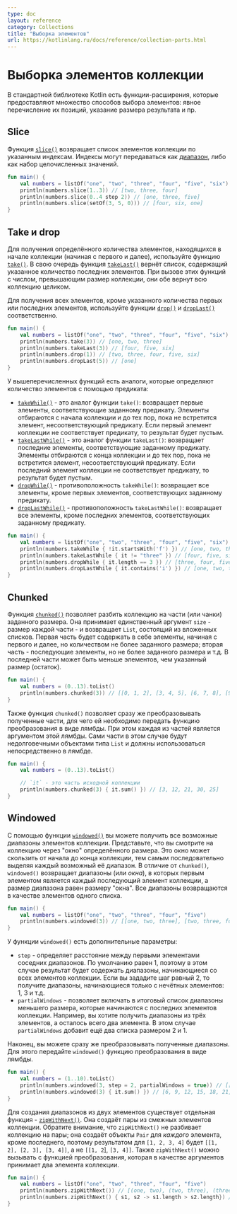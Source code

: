 ```yaml
---
type: doc
layout: reference
category: Collections
title: "Выборка элементов"
url: https://kotlinlang.ru/docs/reference/collection-parts.html
---
```


<!-- # Retrieve collection parts -->
# Выборка элементов коллекции

<!-- The Kotlin standard library contains extension functions for retrieving parts of a collection.
These functions provide a variety of ways to select elements for the result collection: listing their positions explicitly,
specifying the result size, and others.  -->
В стандартной библиотеке Kotlin есть функции-расширения,  которые предоставляют множество способов выбора элементов: явное перечисление их позиций, указание размера результата и пр.


<a name="slice"></a>
<!-- ## Slice -->
## Slice

<!-- [`slice()`](https://kotlinlang.org/api/latest/jvm/stdlib/kotlin.collections/slice.html) returns a list of the collection
elements with given indices. The indices may be passed either as a [range](ranges.md) or as a collection of integer values.  -->
Функция [`slice()`](https://kotlinlang.org/api/latest/jvm/stdlib/kotlin.collections/slice.html) возвращает список элементов коллекции по указанным индексам. Индексы могут передаваться как [диапазон](ranges.html), либо как набор целочисленных значений.

```kotlin
fun main() {
    val numbers = listOf("one", "two", "three", "four", "five", "six")    
    println(numbers.slice(1..3)) // [two, three, four]
    println(numbers.slice(0..4 step 2)) // [one, three, five]
    println(numbers.slice(setOf(3, 5, 0))) // [four, six, one]
}
```


<a name="take-and-drop"></a>
<!-- ## Take and drop -->
## Take и drop

<!-- To get the specified number of elements starting from the first, use the [`take()`](https://kotlinlang.org/api/latest/jvm/stdlib/kotlin.collections/take.html) function.
For getting the last elements, use [`takeLast()`](https://kotlinlang.org/api/latest/jvm/stdlib/kotlin.collections/take-last.html).
When called with a number larger than the collection size, both functions return the whole collection. -->
Для получения определённого количества элементов, находящихся в начале коллекции (начиная с первого и далее), используйте функцию [`take()`](https://kotlinlang.org/api/latest/jvm/stdlib/kotlin.collections/take.html). В свою очередь функция
[`takeLast()`](https://kotlinlang.org/api/latest/jvm/stdlib/kotlin.collections/take-last.html) вернёт список, содержащий указанное количество последних элементов.
При вызове этих функций с числом, превышающим размер коллекции, они обе вернут всю коллекцию целиком.

<!-- To take all the elements except a given number of first or last elements, call the [`drop()`](https://kotlinlang.org/api/latest/jvm/stdlib/kotlin.collections/drop.html)
and [`dropLast()`](https://kotlinlang.org/api/latest/jvm/stdlib/kotlin.collections/drop-last.html) functions respectively.  -->
Для получения всех элементов, кроме указанного количества первых или последних элементов, используйте функции
[`drop()`](https://kotlinlang.org/api/latest/jvm/stdlib/kotlin.collections/drop.html) и
[`dropLast()`](https://kotlinlang.org/api/latest/jvm/stdlib/kotlin.collections/drop-last.html) соответственно.

```kotlin
fun main() {
    val numbers = listOf("one", "two", "three", "four", "five", "six")
    println(numbers.take(3)) // [one, two, three]
    println(numbers.takeLast(3)) // [four, five, six]
    println(numbers.drop(1)) // [two, three, four, five, six]
    println(numbers.dropLast(5)) // [one]
}
```

<!-- You can also use predicates to define the number of elements for taking or dropping.
There are four functions similar to the ones described above:

* [`takeWhile()`](https://kotlinlang.org/api/latest/jvm/stdlib/kotlin.collections/take-while.html) is `take()` with a predicate: it takes the elements up to but excluding the first one not matching the predicate. If the first collection element doesn't match the predicate, the result is empty.
* [`takeLastWhile()`](https://kotlinlang.org/api/latest/jvm/stdlib/kotlin.collections/take-last-while.html) is similar to `takeLast()`: it takes the range of elements matching the predicate from the end of the collection. The first element of the range is the element next to the last element not matching the predicate. If the last collection element doesn't match the predicate, the result is empty;
* [`dropWhile()`](https://kotlinlang.org/api/latest/jvm/stdlib/kotlin.collections/drop-while.html) is the opposite to `takeWhile()` with the same predicate: it returns the elements from the first one not matching the predicate to the end.
* [`dropLastWhile()`](https://kotlinlang.org/api/latest/jvm/stdlib/kotlin.collections/drop-last-while.html) is the opposite to `takeLastWhile()` with the same predicate: it returns the elements from the beginning to the last one not matching the predicate. -->
У вышеперечисленных функций есть аналоги, которые определяют количество элементов с помощью предиката:
* [`takeWhile()`](https://kotlinlang.org/api/latest/jvm/stdlib/kotlin.collections/take-while.html) - это аналог функции `take()`: возвращает первые элементы, соответствующие заданному предикату. Элементы отбираются с начала коллекции и до тех пор, пока не встретится элемент, несоответствующий предикату. Если первый элемент коллекции не соответствует предикату, то результат будет пустым.
* [`takeLastWhile()`](https://kotlinlang.org/api/latest/jvm/stdlib/kotlin.collections/take-last-while.html) - это аналог функции `takeLast()`: возвращает последние элементы, соответствующие заданному предикату. Элементы отбираются с конца коллекции и до тех пор, пока не встретится элемент, несоответствующий предикату. Если последний элемент коллекции не соответствует предикату, то результат будет пустым.
* [`dropWhile()`](https://kotlinlang.org/api/latest/jvm/stdlib/kotlin.collections/drop-while.html) - противоположность `takeWhile()`: возвращает все элементы, кроме первых элементов, соответствующих заданному предикату.
* [`dropLastWhile()`](https://kotlinlang.org/api/latest/jvm/stdlib/kotlin.collections/drop-last-while.html) - противоположность `takeLastWhile()`: возвращает все элементы, кроме последних элементов, соответствующих заданному предикату.

```kotlin
fun main() {
    val numbers = listOf("one", "two", "three", "four", "five", "six")
    println(numbers.takeWhile { !it.startsWith('f') }) // [one, two, three]
    println(numbers.takeLastWhile { it != "three" }) // [four, five, six]
    println(numbers.dropWhile { it.length == 3 }) // [three, four, five, six]
    println(numbers.dropLastWhile { it.contains('i') }) // [one, two, three, four]
}
```


<a name="chunked"></a>
<!-- ## Chunked -->
## Chunked

<!-- To break a collection onto parts of a given size, use the [`chunked()`](https://kotlinlang.org/api/latest/jvm/stdlib/kotlin.collections/chunked.html) function.
`chunked()` takes a single argument – the size of the chunk – and returns a `List` of `List`s of the given size.
The first chunk starts from the first element and contains the `size` elements, the second chunk holds the next `size` elements,
and so on. The last chunk may have a smaller size. -->
Функция [`chunked()`](https://kotlinlang.org/api/latest/jvm/stdlib/kotlin.collections/chunked.html) позволяет разбить коллекцию на части (или чанки) заданного размера. Она принимает единственный аргумент `size` - размер каждой части - и возвращает `List`, состоящий из вложенных списков. Первая часть будет содержать в себе элементы, начиная с первого и далее, но количеством не более заданного размера; вторая часть - последующие элементы, но не более заданного размера и т.д.  В последней части может быть меньше элементов, чем указанный размер (остаток).

```kotlin
fun main() {
    val numbers = (0..13).toList()
    println(numbers.chunked(3)) // [[0, 1, 2], [3, 4, 5], [6, 7, 8], [9, 10, 11], [12, 13]]
}
```

<!-- You can also apply a transformation for the returned chunks right away.
To do this, provide the transformation as a lambda function when calling `chunked()`.
The lambda argument is a chunk of the collection. When `chunked()` is called with a transformation,
the chunks are short-living `List`s that should be consumed right in that lambda. -->
Также функция `chunked()` позволяет сразу же преобразовывать полученные части, для чего ей необходимо передать функцию преобразования в виде лямбды. При этом каждая из частей является аргументом этой лямбды. Сами части в этом случае будут недолговечными объектами типа `List` и должны использоваться непосредственно в лямбде.

```kotlin
fun main() {
    val numbers = (0..13).toList()

    // `it` - это часть исходной коллекции
    println(numbers.chunked(3) { it.sum() }) // [3, 12, 21, 30, 25]
}
```


<a name="windowed"></a>
<!-- ## Windowed -->
## Windowed

<!-- You can retrieve all possible ranges of the collection elements of a given size.
The function for getting them is called [`windowed()`](https://kotlinlang.org/api/latest/jvm/stdlib/kotlin.collections/windowed.html):
it returns a list of element ranges that you would see if you were looking at the collection through a sliding window of the given size.
Unlike `chunked()`,  `windowed()` returns element ranges (_windows_) starting from *each* collection element.
All the windows are returned as elements of a single `List`. -->
С помощью функции [`windowed()`](https://kotlinlang.org/api/latest/jvm/stdlib/kotlin.collections/windowed.html) вы можете получить все возможные диапазоны элементов коллекции. Представьте, что вы смотрите на коллекцию через "окно" определённого размера. Это окно может скользить от начала до конца коллекции, тем самым последовательно выделяя каждый возможный её диапазон.
В отличие от `chunked()`, `windowed()` возвращает диапазоны (или _окна_), в которых первым элементом является каждый последующий элемент коллекции, а размер диапазона равен размеру "окна".
Все диапазоны возвращаются в качестве элементов одного списка.

```kotlin
fun main() {
    val numbers = listOf("one", "two", "three", "four", "five")    
    println(numbers.windowed(3)) // [[one, two, three], [two, three, four], [three, four, five]]
}
```

<!-- `windowed()` provides more flexibility with optional parameters:

* `step` defines a distance between first elements of two adjacent windows. By default the value is 1, so the result contains windows starting from all elements. If you increase the step to 2, you will receive only windows starting from odd elements: first, third, and so on.
* `partialWindows` includes windows of smaller sizes that start from the elements at the end of the collection. For example, if you request windows of three elements, you can't build them for the last two elements. Enabling `partialWindows` in this case includes two more lists of sizes 2 and 1. -->
У функции `windowed()` есть дополнительные параметры:

* `step` - определяет расстояние между первыми элементами соседних диапазонов. По умолчанию равен 1, поэтому в этом случае результат будет содержать диапазоны, начинающиеся со всех элементов коллекции. Если вы зададите шаг равный 2, то получите диапазоны, начинающиеся только с нечётных элементов: 1, 3 и т.д.
* `partialWindows` - позволяет включать в итоговый список диапазоны меньшего размера, которые начинаются с последних элементов коллекции. Например, вы хотите получить диапазоны из трёх элементов, а осталось всего два элемента. В этом случае `partialWindows` добавит ещё два списка размером 2 и 1.

<!-- Finally, you can apply a transformation to the returned ranges right away.
To do this, provide the transformation as a lambda function when calling `windowed()`. -->
Наконец, вы можете сразу же преобразовывать полученные диапазоны. Для этого передайте `windowed()` функцию преобразования в виде лямбды.

```kotlin
fun main() {
    val numbers = (1..10).toList()
    println(numbers.windowed(3, step = 2, partialWindows = true)) // [[1, 2, 3], [3, 4, 5], [5, 6, 7], [7, 8, 9], [9, 10]]
    println(numbers.windowed(3) { it.sum() }) // [6, 9, 12, 15, 18, 21, 24, 27]
}
```

<!-- To build two-element windows, there is a separate function - [`zipWithNext()`](https://kotlinlang.org/api/latest/jvm/stdlib/kotlin.collections/zip-with-next.html).
It creates pairs of adjacent elements of the receiver collection.
Note that `zipWithNext()` doesn't break the collection into pairs; it creates a `Pair` for _each_ element except the last
one, so its result on `[1, 2, 3, 4]` is `[[1, 2], [2, 3], [3, 4]]`, not `[[1, 2`], `[3, 4]]`.
`zipWithNext()` can be called with a transformation function as well; it should take two elements of the receiver collection
as arguments. -->
Для создания диапазонов из двух элементов существует отдельная функция -
[`zipWithNext()`](https://kotlinlang.org/api/latest/jvm/stdlib/kotlin.collections/zip-with-next.html). Она создаёт пары из смежных элементов коллекции.
Обратите внимание, что `zipWithNext()` не разбивает коллекцию на пары; она создаёт объекты `Pair` для _каждого_ элемента, кроме последнего, поэтому результатом для `[1, 2, 3, 4]` будет `[[1, 2], [2, 3], [3, 4]]`, а не `[[1, 2`], `[3, 4]]`.
Также `zipWithNext()` можно вызывать с функцией преобразования, которая в качестве аргументов принимает два элемента коллекции.

```kotlin
fun main() {
    val numbers = listOf("one", "two", "three", "four", "five")    
    println(numbers.zipWithNext()) // [(one, two), (two, three), (three, four), (four, five)]
    println(numbers.zipWithNext() { s1, s2 -> s1.length > s2.length}) // [false, false, true, false]
}
```
